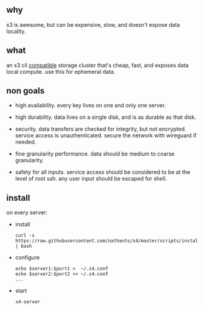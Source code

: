 ## why

s3 is awesome, but can be expensive, slow, and doesn't expose data locality.

## what

an s3 cli [compatible](https://github.com/nathants/s4/blob/master/tests/test_server.py) storage cluster that's cheap, fast, and exposes data local compute. use this for ephemeral data.

## non goals

- high availability. every key lives on one and only one server.

- high durability. data lives on a single disk, and is as durable as that disk.

- security. data transfers are checked for integrity, but not encrypted. service access is unauthenticated. secure the network with wireguard if needed.

- fine granularity performance. data should be medium to coarse granularity.

- safety for all inputs. service access should be considered to be at the level of root ssh. any user input should be escaped for shell.

## install

on every server:

- install
  ```
  curl -s https://raw.githubusercontent.com/nathants/s4/master/scripts/install_archlinux.sh | bash
  ```

- configure
  ```
  echo $server1:$port1 >  ~/.s4.conf
  echo $server2:$port2 >> ~/.s4.conf
  ...
  ```

- start
  ```
  s4-server
  ```
